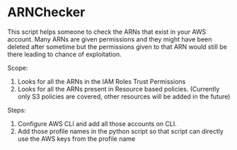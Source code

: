 # ARNChecker
This script helps someone to check the ARNs that exist in your AWS account. Many ARNs are given permissions and they might have been deleted after sometime but the permissions given to that ARN would still be there leading to chance of exploitation. 

Scope:
1. Looks for all the ARNs in the IAM Roles Trust Permissions
2. Looks for all the ARNs present in Resource based policies. (Currently only S3 policies are covered, other resources will be added in the future)

Steps:
1. Configure AWS CLI and add all those accounts on CLI.
2. Add those profile names in the python script so that script can directly use the AWS keys from the profile name

